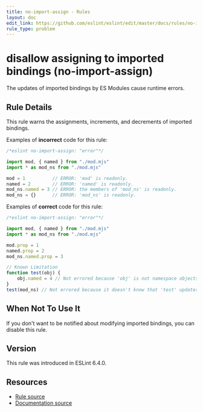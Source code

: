 ```yaml
---
title: no-import-assign - Rules
layout: doc
edit_link: https://github.com/eslint/eslint/edit/master/docs/rules/no-import-assign.md
rule_type: problem
---
```

<!-- Note: No pull requests accepted for this file. See README.md in the root directory for details. -->

# disallow assigning to imported bindings (no-import-assign)

The updates of imported bindings by ES Modules cause runtime errors.

## Rule Details

This rule warns the assignments, increments, and decrements of imported bindings.

Examples of **incorrect** code for this rule:

```js
/*eslint no-import-assign: "error"*/

import mod, { named } from "./mod.mjs"
import * as mod_ns from "./mod.mjs"

mod = 1          // ERROR: 'mod' is readonly.
named = 2        // ERROR: 'named' is readonly.
mod_ns.named = 3 // ERROR: the members of 'mod_ns' is readonly.
mod_ns = {}      // ERROR: 'mod_ns' is readonly.
```

Examples of **correct** code for this rule:

```js
/*eslint no-import-assign: "error"*/

import mod, { named } from "./mod.mjs"
import * as mod_ns from "./mod.mjs"

mod.prop = 1
named.prop = 2
mod_ns.named.prop = 3

// Known Limitation
function test(obj) {
    obj.named = 4 // Not errored because 'obj' is not namespace objects.
}
test(mod_ns) // Not errored because it doesn't know that 'test' updates the member of the argument.
```

## When Not To Use It

If you don't want to be notified about modifying imported bindings, you can disable this rule.

## Version

This rule was introduced in ESLint 6.4.0.

## Resources

* [Rule source](https://github.com/eslint/eslint/tree/master/lib/rules/no-import-assign.js)
* [Documentation source](https://github.com/eslint/eslint/tree/master/docs/rules/no-import-assign.md)
